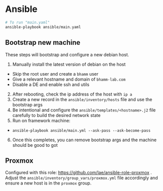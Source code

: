 # Ansible
```bash
# To run "main.yaml"
ansible-playbook ansible/main.yaml
```

## Bootstrap new machine
These steps will bootstrap and configure a new debian host.

1. Manually install the latest version of debian on the host
  - Skip the root user and create a `bhamm` user
  - Give a relevant hostname and domain of `bhamm-lab.com`
  - Disable a DE and enable ssh and utils
2. After rebooting, check the ip address of the host with `ip a`
3. Create a new record in the `ansible/inventory/hosts` file and use the bootstrap args
4. Be intentional and configure the `ansible/templates/<hostname>.j2` file carefully to build the desired network state
5. Run on framework machine:
  - `ansible-playbook ansible/main.yml --ask-pass --ask-become-pass`
6. Once this completes, you can remove bootstrap args and the machine should be good to got

## Proxmox
Configured with this role: https://github.com/lae/ansible-role-proxmox . Adjust the `ansible/inventory/group_vars/proxmox.yml` file accordingly and ensure a new host is in the `proxmox` group.
